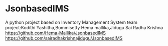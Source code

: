 # JsonbasedIMS
A python project based on Inventory Management System
team project:Kodithi Yashitha,Bommisetty Hema mallika,Jidugu Sai Radha Krishna
https://github.com/Hema-Mallika/JsonbasedIMS
https://github.com/sairadhakrishnajidugu/JsonbasedIMS
